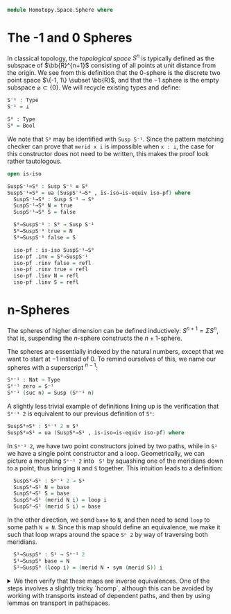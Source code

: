<!--
```
open import 1Lab.Prelude

open import Homotopy.Space.Suspension
open import Homotopy.Space.Circle
```
-->

```agda
module Homotopy.Space.Sphere where
```

# The -1 and 0 Spheres

In classical topology, the _topological space_ $S^n$ is typically
defined as the subspace of $\bb{R}^{n+1}$ consisting of all points
at unit distance from the origin. We see from this definition that the
$0$-sphere is the discrete two point space $\{-1, 1\} \subset \bb{R}$,
and that the $-1$ sphere is the empty subspace $\varnothing \subset \{0\}$.
We will recycle existing types and define:

```agda
S⁻¹ : Type
S⁻¹ = ⊥

S⁰ : Type
S⁰ = Bool
```

We note that `S⁰` may be identified with `Susp S⁻¹`. Since the pattern
matching checker can prove that `merid x i` is impossible when `x : ⊥`,
the case for this constructor does not need to be written, this makes
the proof look rather tautologous.

```agda
open is-iso

SuspS⁻¹≃S⁰ : Susp S⁻¹ ≡ S⁰
SuspS⁻¹≃S⁰ = ua (SuspS⁻¹→S⁰ , is-iso→is-equiv iso-pf) where
  SuspS⁻¹→S⁰ : Susp S⁻¹ → S⁰
  SuspS⁻¹→S⁰ N = true
  SuspS⁻¹→S⁰ S = false

  S⁰→SuspS⁻¹ : S⁰ → Susp S⁻¹
  S⁰→SuspS⁻¹ true = N
  S⁰→SuspS⁻¹ false = S

  iso-pf : is-iso SuspS⁻¹→S⁰
  iso-pf .inv = S⁰→SuspS⁻¹
  iso-pf .rinv false = refl
  iso-pf .rinv true = refl
  iso-pf .linv N = refl
  iso-pf .linv S = refl
```

# n-Spheres

The spheres of higher dimension can be defined inductively:
$S^{n + 1} = \Sigma S^n$, that is, suspending the $n$-sphere constructs
the $n+1$-sphere.

The spheres are essentially indexed by the natural numbers, except that
we want to start at $-1$ instead of $0$. To remind ourselves of this,
we name our spheres with a superscript $^{n-1}$:

```agda
Sⁿ⁻¹ : Nat → Type
Sⁿ⁻¹ zero = S⁻¹
Sⁿ⁻¹ (suc n) = Susp (Sⁿ⁻¹ n)
```

A slightly less trivial example of definitions lining up is the verification
that `Sⁿ⁻¹ 2` is equivalent to our previous definition of `S¹`:

```agda
SuspS⁰≃S¹ : Sⁿ⁻¹ 2 ≡ S¹
SuspS⁰≃S¹ = ua (SuspS⁰→S¹ , is-iso→is-equiv iso-pf) where
```

In `Sⁿ⁻¹ 2`, we have two point constructors joined by two paths, while in
`S¹` we have a single point constructor and a loop. Geometrically, we
can picture a morphing `Sⁿ⁻¹ 2` into ` S¹` by squashing one of the meridians
down to a point, thus bringing `N` and `S` together. This intuition leads
to a definition:

```agda
  SuspS⁰→S¹ : Sⁿ⁻¹ 2 → S¹
  SuspS⁰→S¹ N = base
  SuspS⁰→S¹ S = base
  SuspS⁰→S¹ (merid N i) = loop i
  SuspS⁰→S¹ (merid S i) = base
```

In the other direction, we send `base` to `N`, and then need to send
`loop` to some path `N ≡ N`. Since this map should define an equivalence,
we make it such that loop wraps around the space `Sⁿ 2` by way of traversing
both meridians.

```agda
  S¹→SuspS⁰ : S¹ → Sⁿ⁻¹ 2
  S¹→SuspS⁰ base = N
  S¹→SuspS⁰ (loop i) = (merid N ∙ sym (merid S)) i
```

<details> <summary> We then verify that these maps are inverse equivalences.
One of the steps involves a slightly tricky `hcomp`, although this can be
avoided by working with transports instead of dependent paths, and then by
using lemmas on transport in pathspaces. </summary>

```agda
  iso-pf : is-iso SuspS⁰→S¹
  iso-pf .inv = S¹→SuspS⁰
  iso-pf .rinv base = refl
  iso-pf .rinv (loop i) =
    ap (λ p → p i)
      (ap SuspS⁰→S¹ (merid N ∙ sym (merid S))  ≡⟨ ap-comp-path SuspS⁰→S¹ (merid N) (sym (merid S))⟩
      loop ∙ refl                              ≡⟨ ∙-id-r loop ⟩
      loop                                     ∎)
  iso-pf .linv N = refl
  iso-pf .linv S = merid S
  iso-pf .linv (merid N i) j = hcomp (∂ i ∨ ∂ j) λ where
    k (k = i0) → merid N i
    k (i = i0) → N
    k (i = i1) → merid S (j ∨ ~ k)
    k (j = i0) → ∙-filler (merid N) (sym (merid S)) k i
    k (j = i1) → merid N i
  iso-pf .linv (merid S i) j =
    merid S (i ∧ j)
```
</details>
